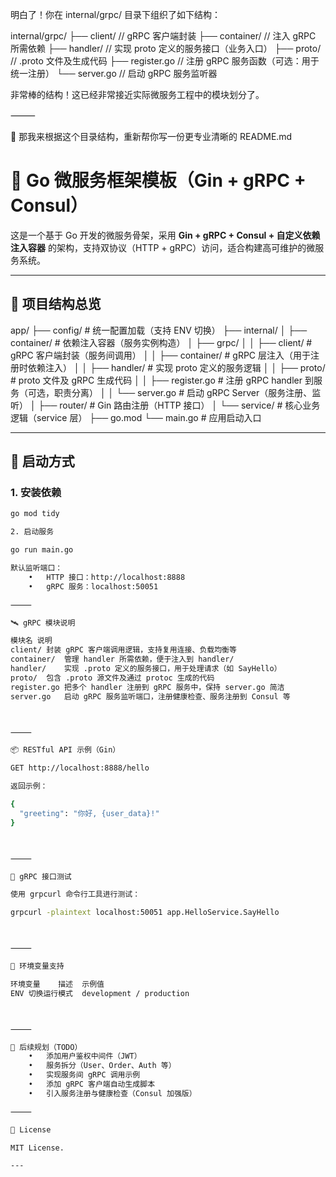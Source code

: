 明白了！你在 internal/grpc/ 目录下组织了如下结构：

internal/grpc/
├── client/       // gRPC 客户端封装
├── container/    // 注入 gRPC 所需依赖
├── handler/      // 实现 proto 定义的服务接口（业务入口）
├── proto/        // .proto 文件及生成代码
├── register.go   // 注册 gRPC 服务函数（可选：用于统一注册）
└── server.go     // 启动 gRPC 服务监听器

非常棒的结构！这已经非常接近实际微服务工程中的模块划分了。

⸻

📝 那我来根据这个目录结构，重新帮你写一份更专业清晰的 README.md

# 🚀 Go 微服务框架模板（Gin + gRPC + Consul）

这是一个基于 Go 开发的微服务骨架，采用 **Gin + gRPC + Consul + 自定义依赖注入容器** 的架构，支持双协议（HTTP + gRPC）访问，适合构建高可维护的微服务系统。

---

## 🧱 项目结构总览

app/
├── config/              # 统一配置加载（支持 ENV 切换）
├── internal/
│   ├── container/       # 依赖注入容器（服务实例构造）
│   ├── grpc/
│   │   ├── client/      # gRPC 客户端封装（服务间调用）
│   │   ├── container/   # gRPC 层注入（用于注册时依赖注入）
│   │   ├── handler/     # 实现 proto 定义的服务逻辑
│   │   ├── proto/       # proto 文件及 gRPC 生成代码
│   │   ├── register.go  # 注册 gRPC handler 到服务（可选，职责分离）
│   │   └── server.go    # 启动 gRPC Server（服务注册、监听）
│   ├── router/          # Gin 路由注册（HTTP 接口）
│   └── service/         # 核心业务逻辑（service 层）
├── go.mod
└── main.go              # 应用启动入口

---

## 🧪 启动方式

### 1. 安装依赖

```bash
go mod tidy

2. 启动服务

go run main.go

默认监听端口：
	•	HTTP 接口：http://localhost:8888
	•	gRPC 服务：localhost:50051

⸻

🛰 gRPC 模块说明

模块名	说明
client/	封装 gRPC 客户端调用逻辑，支持复用连接、负载均衡等
container/	管理 handler 所需依赖，便于注入到 handler/
handler/	实现 .proto 定义的服务接口，用于处理请求（如 SayHello）
proto/	包含 .proto 源文件及通过 protoc 生成的代码
register.go	把多个 handler 注册到 gRPC 服务中，保持 server.go 简洁
server.go	启动 gRPC 服务监听端口，注册健康检查、服务注册到 Consul 等



⸻

📦 RESTful API 示例（Gin）

GET http://localhost:8888/hello

返回示例：

{
  "greeting": "你好, {user_data}!"
}



⸻

🧬 gRPC 接口测试

使用 grpcurl 命令行工具进行测试：

grpcurl -plaintext localhost:50051 app.HelloService.SayHello



⸻

🔧 环境变量支持

环境变量	描述	示例值
ENV	切换运行模式	development / production



⸻

📌 后续规划（TODO）
	•	添加用户鉴权中间件（JWT）
	•	服务拆分（User、Order、Auth 等）
	•	实现服务间 gRPC 调用示例
	•	添加 gRPC 客户端自动生成脚本
	•	引入服务注册与健康检查（Consul 加强版）

⸻

📄 License

MIT License.

---
